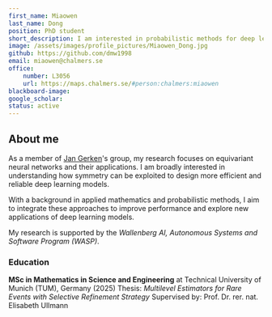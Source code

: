 ```yaml
---
first_name: Miaowen
last_name: Dong
position: PhD student
short_description: I am interested in probabilistic methods for deep learning, aiming to reduce training costs in ensembles and enhance model performance under uncertainty.
image: /assets/images/profile_pictures/Miaowen_Dong.jpg
github: https://github.com/dmw1998
email: miaowen@chalmers.se
office:
    number: L3056
    url: https://maps.chalmers.se/#person:chalmers:miaowen
blackboard-image:
google_scholar:
status: active
---
```


## About me

As a member of [Jan Gerken](Jan_Gerken.html)'s group, my research focuses on equivariant neural networks and their applications. I am broadly interested in understanding how symmetry can be exploited to design more efficient and reliable deep learning models.

With a background in applied mathematics and probabilistic methods, I aim to integrate these approaches to improve performance and explore new applications of deep learning models.

My research is supported by the *Wallenberg AI, Autonomous Systems and Software Program (WASP)*.

### Education

**MSc in Mathematics in Science and Engineering** at Technical University of Munich (TUM), Germany (2025)
Thesis: *Multilevel Estimators for Rare Events with Selective Refinement Strategy*
Supervised by: Prof. Dr. rer. nat. Elisabeth Ullmann
